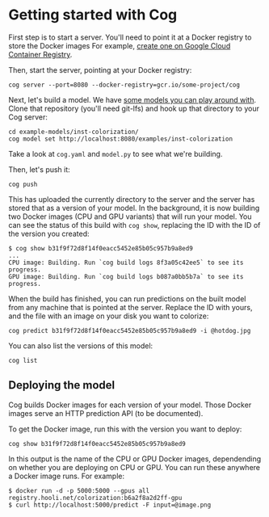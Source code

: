 # Getting started with Cog

First step is to start a server. You'll need to point it at a Docker registry to store the Docker images For example, [create one on Google Cloud Container Registry](https://cloud.google.com/container-registry/docs/quickstart).

Then, start the server, pointing at your Docker registry:

    cog server --port=8080 --docker-registry=gcr.io/some-project/cog

Next, let's build a model. We have [some models you can play around with](https://github.com/replicate/cog-examples). Clone that repository (you'll need git-lfs) and hook up that directory to your Cog server:

    cd example-models/inst-colorization/
    cog model set http://localhost:8080/examples/inst-colorization

Take a look at `cog.yaml` and `model.py` to see what we're building.

Then, let's push it:

    cog push

This has uploaded the currently directory to the server and the server has stored that as a version of your model. In the background, it is now building two Docker images (CPU and GPU variants) that will run your model. You can see the status of this build with `cog show`, replacing the ID with the ID of the version you created:

    $ cog show b31f9f72d8f14f0eacc5452e85b05c957b9a8ed9
    ...
    CPU image: Building. Run `cog build logs 8f3a05c42ee5` to see its progress.
    GPU image: Building. Run `cog build logs b087a0bb5b7a` to see its progress.

When the build has finished, you can run predictions on the built model from any machine that is pointed at the server. Replace the ID with yours, and the file with an image on your disk you want to colorize:

    cog predict b31f9f72d8f14f0eacc5452e85b05c957b9a8ed9 -i @hotdog.jpg

You can also list the versions of this model:

    cog list

## Deploying the model

Cog builds Docker images for each version of your model. Those Docker images serve an HTTP prediction API (to be documented).

To get the Docker image, run this with the version you want to deploy:

    cog show b31f9f72d8f14f0eacc5452e85b05c957b9a8ed9

In this output is the name of the CPU or GPU Docker images, dependending on whether you are deploying on CPU or GPU. You can run these anywhere a Docker image runs. For example:

    $ docker run -d -p 5000:5000 --gpus all registry.hooli.net/colorization:b6a2f8a2d2ff-gpu
    $ curl http://localhost:5000/predict -F input=@image.png
